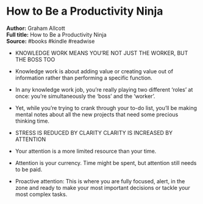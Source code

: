 # How to Be a Productivity Ninja

**Author:** Graham Allcott  
**Full title:** How to Be a Productivity Ninja  
**Source:** #books #kindle #readwise

- KNOWLEDGE WORK MEANS YOU’RE NOT JUST THE WORKER, BUT THE BOSS TOO 
   
- Knowledge work is about adding value or creating value out of information rather than performing a specific function. 
   
- In any knowledge work job, you’re really playing two different ‘roles’ at once: you’re simultaneously the ‘boss’ and the ‘worker’. 
   
- Yet, while you’re trying to crank through your to-do list, you’ll be making mental notes about all the new projects that need some precious thinking time. 
   
- STRESS IS REDUCED BY CLARITY CLARITY IS INCREASED BY ATTENTION 
   
- Your attention is a more limited resource than your time. 
   
- Attention is your currency. Time might be spent, but attention still needs to be paid. 
   
- Proactive attention: This is where you are fully focused, alert, in the zone and ready to make your most important decisions or tackle your most complex tasks. 
   

